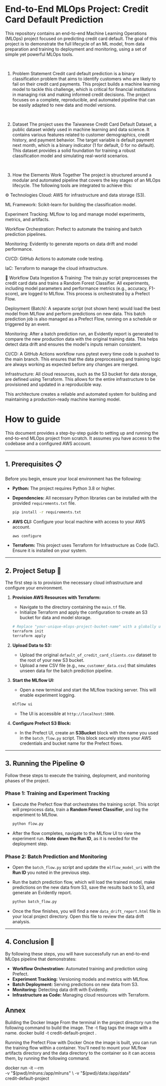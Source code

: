 # End-to-End MLOps Project: Credit Card Default Prediction
This repository contains an end-to-end Machine Learning Operations (MLOps) project focused on predicting credit card default. The goal of this project is to demonstrate the full lifecycle of an ML model, from data preparation and training to deployment and monitoring, using a set of simple yet powerful MLOps tools.

<br>

1. Problem Statement
Credit card default prediction is a binary classification problem that aims to identify customers who are likely to fail on their credit card payments. This project builds a machine learning model to tackle this challenge, which is critical for financial institutions in managing risk and making informed credit decisions. The project focuses on a complete, reproducible, and automated pipeline that can be easily adapted to new data and model versions.

<br>

2. Dataset
The project uses the Taiwanese Credit Card Default Dataset, a public dataset widely used in machine learning and data science. It contains various features related to customer demographics, credit history, and payment behavior. The target variable is default payment next month, which is a binary indicator (1 for default, 0 for no default). This dataset provides a solid foundation for training a robust classification model and simulating real-world scenarios.

<br>

3. How the Elements Work Together
The project is structured around a modular and automated pipeline that covers the key stages of an MLOps lifecycle. The following tools are integrated to achieve this:

⚙️ Technologies
Cloud: AWS for infrastructure and data storage (S3).

ML Framework: Scikit-learn for building the classification model.

Experiment Tracking: MLflow to log and manage model experiments, metrics, and artifacts.

Workflow Orchestration: Prefect to automate the training and batch prediction pipelines.

Monitoring: Evidently to generate reports on data drift and model performance.

CI/CD: GitHub Actions to automate code testing.

IaC: Terraform to manage the cloud infrastructure.

🧩 Workflow
Data Ingestion & Training: The train.py script preprocesses the credit card data and trains a Random Forest Classifier. All experiments, including model parameters and performance metrics (e.g., accuracy, F1-score), are logged to MLflow. This process is orchestrated by a Prefect Flow.

Deployment (Batch): A separate script (not shown here) would load the best model from MLflow and perform predictions on new data. This batch prediction job is also managed as a Prefect Flow, running on a schedule or triggered by an event.

Monitoring: After a batch prediction run, an Evidently report is generated to compare the new production data with the original training data. This helps detect data drift and ensures the model's inputs remain consistent.

CI/CD: A GitHub Actions workflow runs pytest every time code is pushed to the main branch. This ensures that the data preprocessing and training logic are always working as expected before any changes are merged.

Infrastructure: All cloud resources, such as the S3 bucket for data storage, are defined using Terraform. This allows for the entire infrastructure to be provisioned and updated in a reproducible way.

This architecture creates a reliable and automated system for building and maintaining a production-ready machine learning model.




# How to guide

This document provides a step-by-step guide to setting up and running the end-to-end MLOps project from scratch. It assumes you have access to the codebase and a configured AWS account.

-----

## 1\. Prerequisites 📋

Before you begin, ensure your local environment has the following:

  * **Python:** The project requires Python 3.8 or higher.

  * **Dependencies:** All necessary Python libraries can be installed with the provided `requirements.txt` file.

    ```bash
    pip install -r requirements.txt
    ```

  * **AWS CLI:** Configure your local machine with access to your AWS account.

    ```bash
    aws configure
    ```

  * **Terraform:** This project uses Terraform for Infrastructure as Code (IaC). Ensure it is installed on your system.

-----

## 2\. Project Setup 🚀

The first step is to provision the necessary cloud infrastructure and configure your environment.

1.  **Provision AWS Resources with Terraform:**

      * Navigate to the directory containing the `main.tf` file.
      * Initialize Terraform and apply the configuration to create an S3 bucket for data and model storage.

    <!-- end list -->

    ```bash
    # Replace "your-unique-mlops-project-bucket-name" with a globally unique name
    terraform init
    terraform apply
    ```

2.  **Upload Data to S3:**

      * Upload the original `default_of_credit_card_clients.csv` dataset to the root of your new S3 bucket.
      * Upload a new CSV file (e.g., `new_customer_data.csv`) that simulates unseen data for the batch prediction pipeline.

3.  **Start the MLflow UI:**

      * Open a new terminal and start the MLflow tracking server. This will enable experiment logging.

    <!-- end list -->

    ```bash
    mlflow ui
    ```

      * The UI is accessible at `http://localhost:5000`.

4.  **Configure Prefect S3 Block:**

      * In the Prefect UI, create an **S3Bucket** block with the name you used in the `batch_flow.py` script. This block securely stores your AWS credentials and bucket name for the Prefect flows.

-----

## 3\. Running the Pipeline ⚙️

Follow these steps to execute the training, deployment, and monitoring phases of the project.

### **Phase 1: Training and Experiment Tracking**

  * Execute the Prefect flow that orchestrates the training script. This script will preprocess data, train a **Random Forest Classifier**, and log the experiment to MLflow.

    ```bash
    python flow.py
    ```

  * After the flow completes, navigate to the MLflow UI to view the experiment run. **Note down the Run ID**, as it is needed for the deployment step.

### **Phase 2: Batch Prediction and Monitoring**

  * Open the `batch_flow.py` script and update the `mlflow_model_uri` with the **Run ID** you noted in the previous step.

  * Run the batch prediction flow, which will load the trained model, make predictions on the new data from S3, save the results back to S3, and generate an Evidently report.

    ```bash
    python batch_flow.py
    ```

  * Once the flow finishes, you will find a new `data_drift_report.html` file in your local project directory. Open this file to review the data drift analysis.

-----

## 4\. Conclusion 🎉

By following these steps, you will have successfully run an end-to-end MLOps pipeline that demonstrates:

  * **Workflow Orchestration:** Automated training and prediction using Prefect.
  * **Experiment Tracking:** Versioning models and metrics with MLflow.
  * **Batch Deployment:** Serving predictions on new data from S3.
  * **Monitoring:** Detecting data drift with Evidently.
  * **Infrastructure as Code:** Managing cloud resources with Terraform.

## Annex

Building the Docker Image
From the terminal in the project directory run the following command to build the image. The -t flag tags the image with a name.
docker build -t credit-default-project .

Running the Prefect Flow with Docker
Once the image is built, you can run the training flow within a container. You'll need to mount your MLflow artifacts directory and the data directory to the container so it can access them, by running the following command.

docker run -it --rm \
  -v "$(pwd)/mlruns:/app/mlruns" \
  -v "$(pwd)/data:/app/data" \
  credit-default-project
